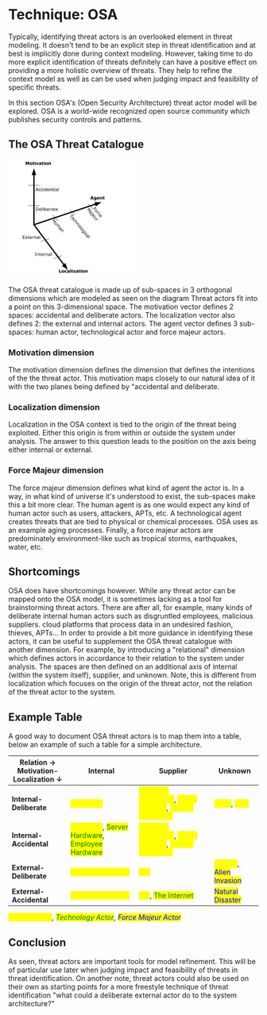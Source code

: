 # Technique: OSA

Typically, identifying threat actors is an overlooked element in threat modeling. It doesn't tend to be an explicit step in threat identification and at best is implicitly done during context modeling. However, taking time to do more explicit identification of threats definitely can have a positive effect on providing a more holistic overview of threats. They help to refine the context model as well as can be used when judging impact and feasibility of specific threats.

In this section OSA's (Open Security Architecture) threat actor model will be explored. OSA is a world-wide recognized open source community which publishes security controls and patterns.

## The OSA Threat Catalogue

![OSA Model](OSA.jpg)

The OSA threat catalogue is made up of sub-spaces in 3 orthogonal dimensions which are modeled as seen on the diagram Threat actors fit into a point on this 3-dimensional space. The motivation vector defines 2 spaces: accidental and deliberate actors. The localization vector also defines 2: the external and internal actors. The agent vector defines 3 sub-spaces: human actor, technological actor and force majeur actors.

### Motivation dimension

The motivation dimension defines the dimension that defines the intentions of the the threat actor. This motivation maps closely to our natural idea of it with the two planes being defined by "accidental and deliberate.

### Localization dimension

Localization in the OSA context is tied to the origin of the threat being exploited. Either this origin is from within or outside the system under analysis. The answer to this question leads to the position on the axis being either internal or external.

### Force Majeur dimension

The force majeur dimension defines what kind of agent the actor is. In a way, in what kind of universe it's understood to exist, the sub-spaces make this a bit more clear. The human agent is as one would expect any kind of human actor such as users, attackers, APTs, etc. A technological agent creates threats that are tied to physical or chemical processes. OSA uses as an example aging processes. Finally, a force majeur actors are predominately environment-like such as tropical storms, earthquakes, water, etc.

## Shortcomings

OSA does have shortcomings however. While any threat actor can be mapped onto the OSA model, it is sometimes lacking as a tool for brainstorming threat actors. There are after all, for example, many kinds of deliberate internal human actors such as disgruntled employees, malicious suppliers. cloud platforms that process data in an undesired fashion, thieves, APTs... In order to provide a bit more guidance in identifying these actors, it can be useful to supplement the OSA threat catalogue with another dimension. For example, by introducing a "relational" dimension which defines actors in accordance to their relation to the system under analysis. The spaces are then defined on an additional axis of internal (within the system itself), supplier, and unknown. Note, this is different from localization which focuses on the origin of the threat actor, not the relation of the threat actor to the system.

## Example Table

A good way to document OSA threat actors is to map them into a table, below an example of such a table for a simple architecture.

| **Relation →**<br/>**Motivation-Localization ↓** | **Internal** | **Supplier** | **Unknown** |
| --- | --- | --- | --- |
| **Internal-Deliberate** | <mark style="color:yellow;">Employee</mark> | <mark style="color:yellow;">Software Contractor</mark>, <mark style="color:yellow;">Cloud Provider</mark>, <mark style="color:yellow;">Library Developer</mark> | <mark style="color:yellow;">Thief</mark>, <mark style="color:yellow;">APT</mark> |
| **Internal-Accidental** | <mark style="color:yellow;">Employee</mark>, <mark style="color:green;">Server Hardware</mark>, <mark style="color:green;">Employee Hardware</mark> | <mark style="color:yellow;">Software Contractor</mark>, <mark style="color:yellow;">Cloud Provider</mark>, <mark style="color:yellow;">Library Developer</mark> | |
| **External-Deliberate** | <mark style="color:yellow;">Remote Employee</mark> | <mark style="color:yellow;">ISP</mark> | <mark style="color:yellow;">Hacker</mark>, <mark style="color:blue;">Alien Invasion</mark> |
| **External-Accidental** | <mark style="color:yellow;">Remote Employee</mark> | <mark style="color:yellow;">ISP</mark>, <mark style="color:green;">The Internet</mark> | <mark style="color:blue;">Natural Disaster</mark> |

<mark style="color:yellow;">*Human Actor*</mark>, 
<mark style="color:green;">*Technology Actor*</mark>, 
<mark style="color:blue;">*Force Majeur Actor*</mark>

## Conclusion

As seen, threat actors are important tools for model refinement. This will be of particular use later when judging impact and feasibility of threats in threat identification. On another note, threat actors could also be used on their own as starting points for a more freestyle technique of threat identification "what could a deliberate external actor do to the system architecture?"
